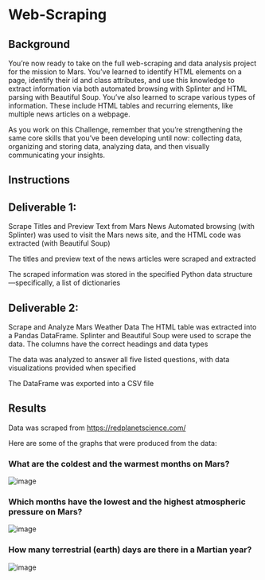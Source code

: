 # Web-Scraping

## Background
You’re now ready to take on the full web-scraping and data analysis project for the mission to Mars. You’ve learned to identify HTML elements on a page, identify their id and class attributes, and use this knowledge to extract information via both automated browsing with Splinter and HTML parsing with Beautiful Soup. You’ve also learned to scrape various types of information. These include HTML tables and recurring elements, like multiple news articles on a webpage.

As you work on this Challenge, remember that you’re strengthening the same core skills that you’ve been developing until now: collecting data, organizing and storing data, analyzing data, and then visually communicating your insights.

## Instructions

## Deliverable 1: 
Scrape Titles and Preview Text from Mars News 
Automated browsing (with Splinter) was used to visit the Mars news site, and the HTML code was extracted (with Beautiful Soup) 

The titles and preview text of the news articles were scraped and extracted 

The scraped information was stored in the specified Python data structure—specifically, a list of dictionaries 

## Deliverable 2: 
Scrape and Analyze Mars Weather Data 
The HTML table was extracted into a Pandas DataFrame. Splinter and Beautiful Soup were used to scrape the data. The columns have the correct headings and data types 

The data was analyzed to answer all five listed questions, with data visualizations provided when specified 

The DataFrame was exported into a CSV file 

## Results 

Data was scraped from https://redplanetscience.com/

Here are some of the graphs that were produced from the data:

### What are the coldest and the warmest months on Mars?
![image](https://user-images.githubusercontent.com/86980650/220933669-1142d8eb-ce1b-44bb-ba15-3ab558d23ab9.png)

### Which months have the lowest and the highest atmospheric pressure on Mars?
![image](https://user-images.githubusercontent.com/86980650/220933822-bba7f223-da12-4ba2-9ace-6a4952ca673f.png)

### How many terrestrial (earth) days are there in a Martian year?
![image](https://user-images.githubusercontent.com/86980650/220933842-6d22a8d0-08e0-4c5b-9866-b44b58ce85de.png)



